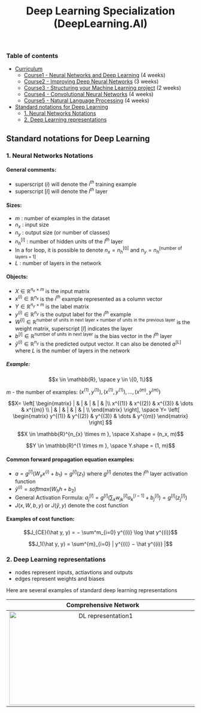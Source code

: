 
<h1 align="center">
  Deep Learning Specialization (DeepLearning.AI)
</h1>
<br/>

### Table of contents
- [Curriculum](https://github.com/jmcheon/deep_learning_specialization/wiki/Curriculum)
  - [Course1 - Neural Networks and Deep Learning](https://github.com/jmcheon/deep_learning_specialization/tree/main/Course1) (4 weeks)
  - [Course2 - Improving Deep Neural Networks](https://github.com/jmcheon/deep_learning_specialization/tree/main/Course2) (3 weeks)
  - [Course3 - Structuring your Machine Learning project](https://github.com/jmcheon/deep_learning_specialization/tree/main/Course3) (2 weeks)
  - [Course4 - Convolutional Neural Networks](https://github.com/jmcheon/deep_learning_specialization/tree/main/Course4) (4 weeks)
  - [Course5 - Natural Language Processing](https://github.com/jmcheon/deep_learning_specialization/tree/main/Course5) (4 weeks)
- [Standard notations for Deep Learning](#standard-notations-for-deep-learning)
	- [1. Neural Networks Notations](#1-neural-networks-notations) 
	- [2. Deep Learning representations](#2-deep-learning-representations)

## Standard notations for Deep Learning
### 1. Neural Networks Notations
#### General comments: 
- superscript $(i)$ will denote the $i^{th}$ training example
- superscript $[l]$ will denote the $l^{th}$ layer

#### Sizes:
- $m$ : number of examples in the dataset
- $n_x$ : input size 
- $n_y$ : output size (or number of classes) 
- $n^{[l]}_h$ : number of hidden units of the $l^{th}$ layer
- In a for loop, it is possible to denote $n_x = n^{[0]}_h$ and $n_y = n_h^{[\text {number of layers} +1]}$ 
- $L$ : number of layers in the network

#### Objects:
- $X  \in \mathbb{R}^{n_{x} \times m }$ is the input matrix 
- $x^{(i)}  \in \mathbb{R}^{n_{x}}$ is the $i^{th}$ example represented as a column vector
- $Y \in \mathbb{R}^{n_y \times m }$ is the label matrix 
- $y^{(i)}  \in \mathbb{R}^{n_{y}}$ is the output label for the $i^{th}$ example 
- $W^{[l]}  \in \mathbb{R}^{ \text{number of units in next layer} \times \text{number of units in the previous layer}}$ is the weight matrix, superscript $[l]$ indicates the layer 
- $b^{[l]}  \in \mathbb{R}^{ \text{number of units in next layer}}$ is the bias vector in the $l^{th}$ layer 
- $\hat y^{(i)}  \in \mathbb{R}^{n_{y}}$ is the predicted output vector. It can also be denoted $a ^{[L]}$ where $L$ is the number of layers in the network


##### Example: 

$$x  \in \mathbb{R}, \space y \in \{0, 1\}$$ 

$m$ - the number of examples: $(x^{(1)}, y^{(1)}), (x^{(1)}, y^{(1)}), \dots, (x^{(m)}, y^{(m)})$

$$X=
\left[
\begin{matrix}
| & | & | & | & |\\
x^{(1)} & x^{(2)} & x^{(3)} & \dots & x^{(m)} \\
| & | & | & | & | \\
\end{matrix}
\right], \space
Y=
\left[
\begin{matrix}
y^{(1)} & y^{(2)} & y^{(3)} & \dots & y^{(m)}
\end{matrix}
\right]
$$

$$X  \in \mathbb{R}^{n_{x} \times m }, \space X.shape = (n_x, m)$$ 

$$Y \in \mathbb{R}^{1 \times m }, \space Y.shape = (1, m)$$

#### Common forward propagation equation examples:
- $a = g^{[l]} (W_x x^{(i)} + b_1) = g^{[l]} (z_1)$ where $g^{[l]}$ denotes the $l^{th}$ layer activation function
- $\hat y^{(i)} = softmax(W_h h + b_2)$
- General Activation Formula: $a_{j}^{[l]} = g^{[l]} ( \sum_{k} w^{[l]}_{jk} a^{[l−1]}_k + b^{[l]}_j ) = g^{[l]} (z^{[l]}_j )$
- $J(x, W, b, y)$ or $J(\hat y, y)$ denote the cost function

#### Examples of cost function:
$$J_{CE}(\hat y, y) = − \sum^m_{i=0} y^{(i)} \log \hat y^{(i)}$$

$$J_1(\hat y, y) = \sum^{m}_{i=0} | y^{(i)} − \hat y^{(i)} |$$

### 2. Deep Learning representations
- nodes represent inputs, actiavtions and outputs
- edges represent weights and biases

Here are several examples of standard deep learning representations

| Comprehensive Network | Simplified Network |   
| :------: | :------------------------: |
| <img alt="DL representation1" src="https://github.com/jmcheon/deep_learning_specialization/assets/40683323/8763f9d7-01f7-4517-81d1-9d663bcfacee" width=500 height=250>| <img alt="DL representation2" src="https://github.com/jmcheon/deep_learning_specialization/assets/40683323/7a10dd58-f758-4adf-92c7-302b3bd3dfe9" width=500 height=250 >|
